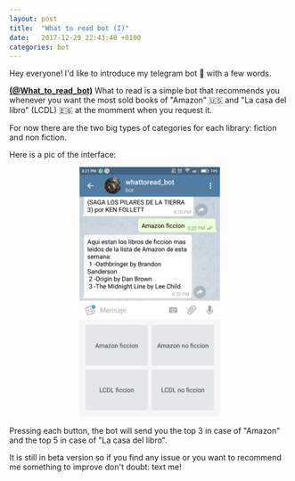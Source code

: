 ```yaml
---
layout: post
title:  "What to read bot (I)"
date:   2017-12-29 22:43:48 +0100
categories: bot
---
```

Hey everyone! I'd like to introduce my telegram bot 🤖 with a few words.

<span style=" font-weight: bold">[(@What_to_read_bot)](http://telegram.me/what_to_read_bot)</span> What to read is a simple bot that recommends you whenever you want the most sold books of "Amazon" 🇺🇸 and "La casa del libro" (LCDL) 🇪🇸 at the momment when you request it.

For now there are  the two big types of categories for each library: fiction and non fiction.

Here is a pic of the interface:

 <center><img src="/assets/img/whattoreadcapture.jpg" title="What to read bot" alt="What to read bot interface" width="50%"></center>
 <p/>

Pressing each button, the bot will send you the top 3 in case of "Amazon" and the top 5 in case of "La casa del libro".  

It is still in beta version so if you find any issue or you want to recommend me something to improve don't doubt: text me!
